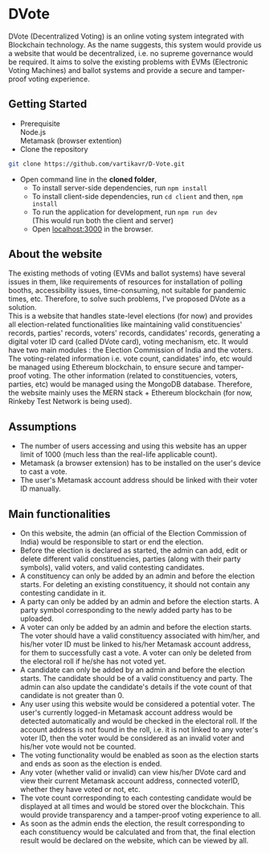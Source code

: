 # DVote

DVote (Decentralized Voting) is an online voting system integrated with Blockchain technology. As the name suggests, this system would provide us a website that would be decentralized, i.e. no supreme governance would be required. It aims to solve the existing problems with EVMs (Electronic Voting Machines) and ballot systems and provide a secure and tamper-proof voting experience.

## Getting Started

- Prerequisite <br/>
  Node.js <br/>
  Metamask (browser extention)
- Clone the repository <br/>

```bash
git clone https://github.com/vartikavr/D-Vote.git
```

- Open command line in the <strong>cloned folder</strong>,
  - To install server-side dependencies, run `npm install`
  - To install client-side dependencies, run `cd client` and then, `npm install`
  - To run the application for development, run `npm run dev`<br/>
    (This would run both the client and server)
  - Open [localhost:3000](http://localhost:3000/) in the browser.

## About the website

The existing methods of voting (EVMs and ballot systems) have several issues in them, like requirements of resources for installation of polling booths, accessibility issues, time-consuming, not suitable for pandemic times, etc. Therefore, to solve such problems, I've proposed DVote as a solution. <br/>
This is a website that handles state-level elections (for now) and provides all election-related functionalities like maintaining valid constituencies' records, parties' records, voters' records, candidates' records, generating a digital voter ID card (called DVote card), voting mechanism, etc. It would have two main modules : the Election Commission of India and the voters. <br/>
The voting-related information i.e. vote count, candidates' info, etc would be managed using Ethereum blockchain, to ensure secure and tamper-proof voting. The other information (related to constituencies, voters, parties, etc) would be managed using the MongoDB database. Therefore, the website mainly uses the MERN stack + Ethereum blockchain (for now, Rinkeby Test Network is being used).

## Assumptions

- The number of users accessing and using this website has an upper limit of 1000 (much less than the real-life applicable count).
- Metamask (a browser extension) has to be installed on the user's device to cast a vote.
- The user's Metamask account address should be linked with their voter ID manually.

## Main functionalities

- On this website, the admin (an official of the Election Commission of India) would be responsible to start or end the election.
- Before the election is declared as started, the admin can add, edit or delete different valid constituencies, parties (along with their party symbols), valid voters, and valid contesting candidates.
- A constituency can only be added by an admin and before the election starts. For deleting an existing constituency, it should not contain any contesting candidate in it.
- A party can only be added by an admin and before the election starts. A party symbol corresponding to the newly added party has to be uploaded.
- A voter can only be added by an admin and before the election starts. The voter should have a valid constituency associated with him/her, and his/her voter ID must be linked to his/her Metamask account address, for them to successfully cast a vote. A voter can only be deleted from the electoral roll if he/she has not voted yet.
- A candidate can only be added by an admin and before the election starts. The candidate should be of a valid constituency and party. The admin can also update the candidate's details if the vote count of that candidate is not greater than 0.
- Any user using this website would be considered a potential voter. The user's currently logged-in Metamask account address would be detected automatically and would be checked in the electoral roll. If the account address is not found in the roll, i.e. it is not linked to any voter's voter ID, then the voter would be considered as an invalid voter and his/her vote would not be counted.
- The voting functionality would be enabled as soon as the election starts and ends as soon as the election is ended.
- Any voter (whether valid or invalid) can view his/her DVote card and view their current Metamask account address, connected voterID, whether they have voted or not, etc.
- The vote count corresponding to each contesting candidate would be displayed at all times and would be stored over the blockchain. This would provide transparency and a tamper-proof voting experience to all.
- As soon as the admin ends the election, the result corresponding to each constituency would be calculated and from that, the final election result would be declared on the website, which can be viewed by all.
